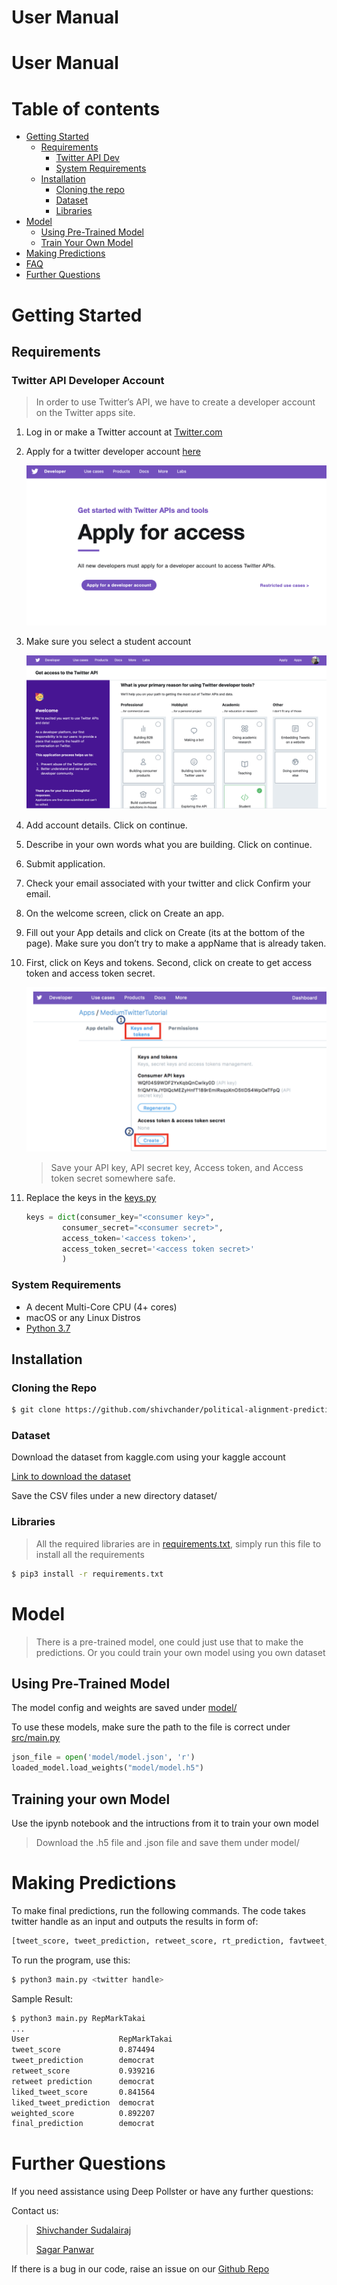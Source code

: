 # User Manual

# User Manual

Table of contents
=================

<!--ts-->
   * [Getting Started](#getting-started)
        * [Requirements](#requirements)
            * [Twitter API Dev](#twitter-api-developer-account)
            * [System Requirements](#system-requirements)
        * [Installation]()
            * [Cloning the repo](#cloning-the-repo)
            * [Dataset](#dataset)
            * [Libraries](#libraries)
   * [Model](#model)
        * [Using Pre-Trained Model](#using-pre-trained-model)
        * [Train Your Own Model](#training-your-own-model)
   * [Making Predictions](#making-predictions)
   * [FAQ]()
   * [Further Questions]()     
<!--te-->

Getting Started
===============

## Requirements

### Twitter API Developer Account

> In order to use Twitter’s API, we have to create a developer account on the Twitter apps site.

1. Log in or make a Twitter account at [Twitter.com](https://twitter.com/)

2. Apply for a twitter developer account [here](https://developer.twitter.com/en/application/use-case)

    ![](assets/ss1.png)

3. Make sure you select a student account

    ![](assets/ss2.png)
    
4. Add account details. Click on continue.

5. Describe in your own words what you are building. Click on continue.

6. Submit application.

7. Check your email associated with your twitter and click Confirm your email.

8. On the welcome screen, click on Create an app.

9. Fill out your App details and click on Create (its at the bottom of the page). Make sure you don’t try to make a appName that is already taken.

10. First, click on Keys and tokens. Second, click on create to get access token and access token secret.

    ![](assets/ss3.png)
    
    > Save your API key, API secret key, Access token, and Access token secret somewhere safe.

11. Replace the keys in the [keys.py](src/keys.py)
    
    ```python
    keys = dict(consumer_key="<consumer key>",
            consumer_secret="<consumer secret>",
            access_token='<access token>',
            access_token_secret='<access token secret>'
            )
    ```
    

### System Requirements

* A decent Multi-Core CPU (4+ cores)
* macOS or any Linux Distros
* [Python 3.7](https://www.python.org/downloads/release/python-370/)

## Installation

### Cloning the Repo

```bash
$ git clone https://github.com/shivchander/political-alignment-prediction.git
```

### Dataset

Download the dataset from kaggle.com using your kaggle account

[Link to download the dataset](https://www.kaggle.com/kapastor/democratvsrepublicantweets)

Save the CSV files under a new directory dataset/

### Libraries

> All the required libraries are in [requirements.txt](requirements.txt), simply run this file to install all the requirements

```bash
$ pip3 install -r requirements.txt
```

Model
=====

> There is a pre-trained model, one could just use that to make the predictions. Or you could train your own model using you own dataset

## Using Pre-Trained Model

The model config and weights are saved under [model/](model/)

To use these models, make sure the path to the file is correct under [src/main.py](src/main.py)

```python
json_file = open('model/model.json', 'r')
loaded_model.load_weights("model/model.h5")
```

## Training your own Model

Use the ipynb notebook and the intructions from it to train your own model

> Download the .h5 file and .json file and save them under model/

Making Predictions
==================

To make final predictions, run the following commands. The code takes twitter handle as an input and outputs the results in form of:

```bash
[tweet_score, tweet_prediction, retweet_score, rt_prediction, favtweet_score, ft_prediction, weighted_score, final_prediction]
```

To run the program, use this:

```bash
$ python3 main.py <twitter handle>
```

Sample Result:

```bash
$ python3 main.py RepMarkTakai
...
User                    RepMarkTakai 
tweet_score             0.874494	
tweet_prediction        democrat	
retweet_score           0.939216	
retweet prediction      democrat	
liked_tweet_score       0.841564	
liked_tweet_prediction  democrat	
weighted_score          0.892207	
final_prediction        democrat	
```


Further Questions
=================

If you need assistance using Deep Pollster or have any further questions:

Contact us:

> [Shivchander Sudalairaj](mailto:sudalasr@mail.uc.edu)
>
> [Sagar Panwar](mailto:panwarsr@mail.uc.edu)

If there is a bug in our code, raise an issue on our [Github Repo](https://github.com/shivchander/political-alignment-prediction)



  

